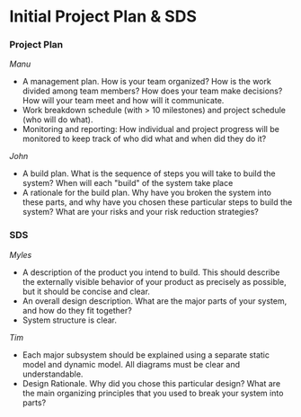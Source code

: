 # Initial Project Plan & SDS

### Project Plan
*Manu*
- A management plan. How is your team organized? How is the work divided among team members? How does your team make decisions? How will your team meet and how will it communicate.
- Work breakdown schedule (with > 10 milestones) and project schedule (who will do what).
- Monitoring and reporting: How individual and project progress will be monitored to keep track of who did what and when did they do it?

*John*
- A build plan. What is the sequence of steps you will take to build the system? When will each "build" of the system take place
- A rationale for the build plan. Why have you broken the system into these parts, and why have you chosen these particular steps to build the system? What are your risks and your risk reduction strategies?

### SDS
*Myles*
- A description of the product you intend to build. This should describe the externally visible behavior of your product as precisely as possible, but it should be concise and clear.
- An overall design description. What are the major parts of your system, and how do they fit together?
- System structure is clear.

*Tim*
- Each major subsystem should be explained using a separate static model and dynamic model. All diagrams must be clear and understandable.
- Design Rationale. Why did you chose this particular design? What are the main organizing principles that you used to break your system into parts?
